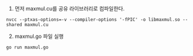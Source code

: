 1. 먼저 maxmul.cu를 공유 라이브러리로 컴파일한다.
```
nvcc --ptxas-options=-v --compiler-options '-fPIC' -o libmaxmul.so --shared maxmul.cu
```

2. maxmul.go 파일 실행
```
go run maxmul.go
```
